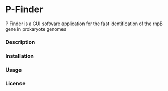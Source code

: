 # P-Finder
P Finder is a GUI software application for the fast identification of the rnpB gene in prokaryote genomes


### Description
### Installation 
### Usage
### License



